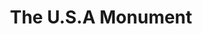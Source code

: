 ---
pid: fs250
title: The U.S.A Monument
location_transcription: Down town North
coordinates: "[-75.16283513162, 39.956030298891]"
zipcode: 
gen_neighborhood: 
neighborhood: 
outside_phl: 
age: '10'
age_range: 6-13
instagram: 
image_file_name: fs_250.jpg
proposal_transcription: 
topic: Politics
topic_summary: '0'
type: Other No Form
keywords_other: USA
credit: Nadirah
image_labels: U.S.A.
twitter: 
facebook: 
permalink: "/monuments/fs250/"
layout: item-page
---